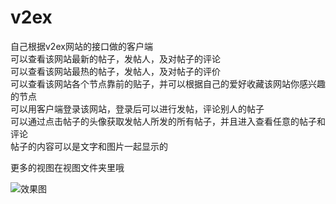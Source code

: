 # v2ex
自己根据v2ex网站的接口做的客户端<br>
可以查看该网站最新的帖子，发帖人，及对帖子的评论<br>
可以查看该网站最热的帖子，发帖人，及对帖子的评价<br>
可以查看该网站各个节点靠前的贴子，并可以根据自己的爱好收藏该网站你感兴趣的节点<br>
可以用客户端登录该网站，登录后可以进行发帖，评论别人的帖子<br>
可以通过点击帖子的头像获取发帖人所发的所有帖子，并且进入查看任意的帖子和评论<br>
帖子的内容可以是文字和图片一起显示的<br>

更多的视图在视图文件夹里哦

![效果图](https://github.com/jack921/v2ex/blob/master/%E8%A7%86%E5%9B%BE/GIF2.gif)  
